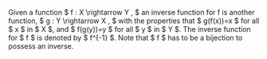 Given a function $ f : X \rightarrow Y , $ an inverse function for f is
another function, $ g : Y \rightarrow X , $ with the properties that
$ g(f(x))=x $ for all $ x $ in $ X $, and $ f(g(y))=y $ for all $ y $ in
$ Y $. The inverse function for $ f $ is denoted by $ f^{-1} $. Note
that $ f $ has to be a bijection to possess an inverse.
